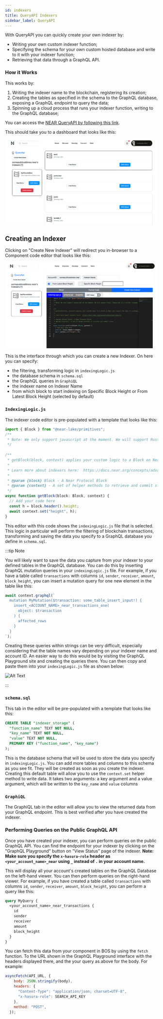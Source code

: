 ```yaml
---
id: indexers
title: QueryAPI Indexers
sidebar_label: QueryAPI
---
```


With QueryAPI you can quickly create your own indexer by:

* Writing your own custom indexer function;
* Specifying the schema for your own custom hosted database and write to it with your indexer function;
* Retrieving that data through a GraphQL API.

### How it Works

This works by:

1. Writing the indexer name to the blockchain, registering its creation;
2. Creating the tables as specified in the schema to the GraphQL database, exposing a GraphQL endpoint to query the data;
3. Spinning up a cloud process that runs your indexer function, writing to the GraphQL database;

You can access the [NEAR QueryAPI by following this link](https://near.org/dataplatform.near/widget/QueryApi.App).

This should take you to a dashboard that looks like this:

![QueryAPI Dashboard](./assets/QAPIScreen.png)

## Creating an Indexer

Clicking on "Create New Indexer" will redirect you in-browser to a Component code editor that looks like this:

![QueryAPI Indexer Dashboard](./assets/QAPIScreen2.png)

This is the interface through which you can create a new Indexer. On here you can specify:

* the filtering, transforming logic in `indexingLogic.js`
* the database schema in `schema.sql`
* the GraphQL queries in `GraphiQL`
* the indexer name on Indexer Name
* from which block to start indexing on Specific Block Height or From Latest Block Height (selected by default)

### `IndexingLogic.js`

The indexer code editor is pre-populated with a template that looks like this:

```js
import { Block } from "@near-lake/primitives";
/**
 * Note: We only support javascript at the moment. We will support Rust, Typescript in a further release.
 */

/**
 * getBlock(block, context) applies your custom logic to a Block on Near and commits the data to a database.
 *
 * Learn more about indexers here:  https://docs.near.org/concepts/advanced/indexers
 *
 * @param {block} Block - A Near Protocol Block
 * @param {context} - A set of helper methods to retrieve and commit state
 */
async function getBlock(block: Block, context) {
  // Add your code here
  const h = block.header().height;
  await context.set("height", h);
}
```

This editor with this code shows the `indexingLogic.js` file that is selected. This logic in particular will perform the filtering of blockchain transactions, transforming and saving the data you specify to a GraphQL database you define in `schema.sql`.

:::tip Note

You will likely want to save the data you capture from your indexer to your defined tables in the GraphQL database. You can do this by inserting GraphQL mutation queries in your `indexingLogic.js` file. For example, if you have a table called `transactions` with columns `id`, `sender`, `receiver`, `amount`, `block_height`, you can insert a mutation query for one new element in the table like this:

```js
await context.graphql(`
  mutation MyMutation($transaction: some_table_insert_input!) {
    insert_<ACCOUNT_NAME>_near_transactions_one(
      object: $transaction
    ) {
      affected_rows
    }
  }
`);
```

Creating these queries within strings can be very difficult, especially considering that the table names vary depending on your indexer name and account ID. An easier way to do this would be by visiting the GraphQL Playground site and creating the queries there. You can then copy and paste them into your `indexingLogic.js` file as shown below:

![Alt Text](./assets/QAPIScreen.gif)

:::

### `schema.sql`

This tab in the editor will be pre-populated with a template that looks like this:

```sql
CREATE TABLE "indexer_storage" (
  "function_name" TEXT NOT NULL,
  "key_name" TEXT NOT NULL,
  "value" TEXT NOT NULL,
  PRIMARY KEY ("function_name", "key_name")
);
```

This is the database schema that will be used to store the data you specify in `indexingLogic.js`. You can add more tables and columns to this schema as you see fit. They will be created as soon as you create the indexer.
Creating this default table will allow you to use the `context.set` helper method to write data. It takes two arguments: a key argument and a value argument,  which will be written to the `key_name` and `value` columns 
### `GraphiQL`

The GraphiQL tab in the editor will allow you to view the returned data from your GraphQL endpoint. This is best verified after you have created the indexer.

### Performing Queries on the Public GraphQL API

Once you have created your indexer, you can perform queries on the public GraphQL API. You can find the endpoint for your indexer by clicking on the "GraphQL Playground" button on "View Status" page of the indexer. **Note: Make sure you specify the `x-hasura-role` header as `<your_account_name>_near` using `_` instead of `.` in your account name.**

This will display all your account's created tables on the GraphQL Database on the left-hand viewer. You can then perform queries on the right-hand viewer. For example, if you have created a table called `transactions` with columns `id`, `sender`, `receiver`, `amount`, `block_height`, you can perform a query like this:

```graphql
query MyQuery {
  <your_account_name>_near_transactions {
    id
    sender
    receiver
    amount
    block_height
  }
}
```

You can fetch this data from your component in BOS by using the `fetch` function. To the URL shown in the GraphQL Playground interface with the headers displayed there, and the your query as above for the body. For example:

```js
asyncFetch(API_URL, {
    body: JSON.stringify(body),
    headers: {
      "Content-Type": "application/json; charset=UTF-8",
      "x-hasura-role": SEARCH_API_KEY
    },
    method: "POST",
  });
```
